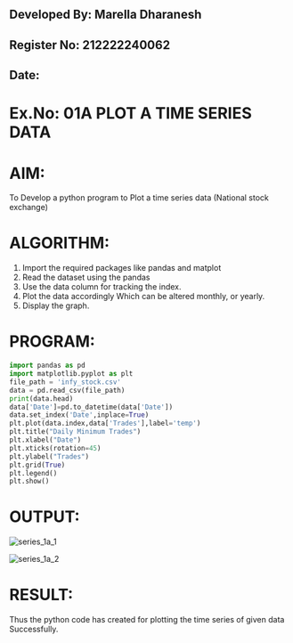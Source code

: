## Developed By: Marella Dharanesh
## Register No: 212222240062
##  Date:  

# Ex.No: 01A  PLOT A TIME SERIES DATA

# AIM:
To Develop a python program to Plot a time series data (National stock exchange)


# ALGORITHM:
1. Import the required packages like pandas and matplot
2. Read the dataset using the pandas
3. Use the data column  for tracking the index. 
4. Plot the data accordingly Which can be altered monthly, or yearly.
5. Display the graph.


# PROGRAM:
```python
import pandas as pd
import matplotlib.pyplot as plt
file_path = 'infy_stock.csv'
data = pd.read_csv(file_path)
print(data.head)
data['Date']=pd.to_datetime(data['Date'])
data.set_index('Date',inplace=True)
plt.plot(data.index,data['Trades'],label='temp')
plt.title("Daily Minimum Trades")
plt.xlabel("Date")
plt.xticks(rotation=45)
plt.ylabel("Trades")
plt.grid(True)
plt.legend()
plt.show()
```

# OUTPUT:

![series_1a_1](https://github.com/user-attachments/assets/27e0c27e-a007-437a-bcc4-a0feb60cea68)


![series_1a_2](https://github.com/user-attachments/assets/da59e751-736b-442a-a70e-617e62e9f158)








# RESULT:
Thus the python code has created for plotting the time series of given data Successfully.
